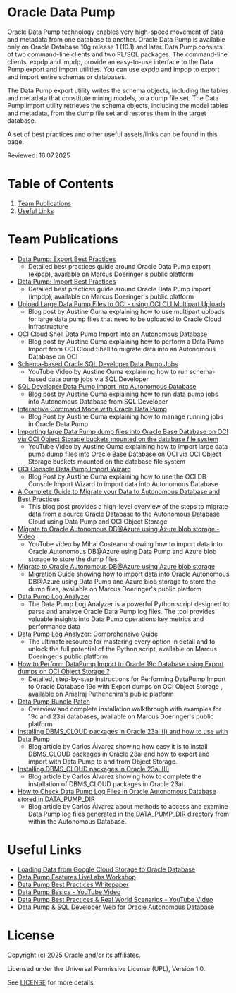 # Oracle Data Pump
 
Oracle Data Pump technology enables very high-speed movement of data and metadata from one database to another. Oracle Data Pump is available only on Oracle Database 10g release 1 (10.1) and later. Data Pump consists of two command-line clients and two PL/SQL packages. The command-line clients, expdp and impdp, provide an easy-to-use interface to the Data Pump export and import utilities. You can use expdp and impdp to export and import entire schemas or databases.

The Data Pump export utility writes the schema objects, including the tables and metadata that constitute mining models, to a dump file set. The Data Pump import utility retrieves the schema objects, including the model tables and metadata, from the dump file set and restores them in the target database.

A set of best practices and other useful assets/links can be found in this page.

Reviewed: 16.07.2025

 
# Table of Contents
 
1. [Team Publications](#team-publications)
2. [Useful Links](#useful-links)
 
# Team Publications
 
- [Data Pump: Export Best Practices](https://macsdata.com/oracle/data-pump-best-practices-export)
    - Detailed best practices guide around Oracle Data Pump export (expdp), available on Marcus Doeringer's public platform
- [Data Pump: Import Best Practices](https://macsdata.com/oracle/data-pump-best-practices-import)
    - Detailed best practices guide around Oracle Data Pump import (impdp), available on Marcus Doeringer's public platform
- [Upload Large Data Pump Files to OCI - using OCI CLI Multipart Uploads](https://techrochet.com/use-cli-to-upload-large-data-pump-files-to-oci)
    - Blog post by Austine Ouma explaining how to use multipart uploads for large data pump files that need to be uploaded to Oracle Cloud Infrastructure
- [OCI Cloud Shell Data Pump Import into an Autonomous Database](https://techrochet.com/cloud-shell-import-dumps-into-adb)
    - Blog post by Austine Ouma explaining how to perform a Data Pump Import from OCI Cloud Shell to migrate data into an Autonomous Database on OCI
- [Schema-based Oracle SQL Developer Data Pump Jobs](https://youtu.be/amdl4G_HWYc)
    - YouTube Video by Austine Ouma explaining how to run schema-based data pump jobs via SQL Developer
- [SQL Developer Data Pump import into Autonomous Database](https://techrochet.com/sql-developer-data-pump-import)
    - Blog post by Austine Ouma explaining how to run data pump jobs into Autonomous Database from SQL Developer
- [Interactive Command Mode with Oracle Data Pump](https://techrochet.com/data-pump-interactive-command-mode)
    - Blog Post by Austine Ouma explaining how to manage running jobs in Oracle Data Pump
- [Importing large Data Pump dump files into Oracle Base Database on OCI via OCI Object Storage buckets mounted on the database file system](https://youtu.be/dWlzUMcbbo8)
    - YouTube Video by Austine Ouma explaining how to import large data pump dump files into Oracle Base Database on OCI via OCI Object Storage buckets mounted on the database file system
- [OCI Console Data Pump Import Wizard](https://techrochet.com/console-data-pump-import-wizard)
    - Blog Post by Austine Ouma explaining how to use the OCI DB Console Import Wizard to import data into Autonomous Database
- [A Complete Guide to Migrate your Data to Autonomous Database and Best Practices](https://medium.com/@snoozrocks/a-complete-guide-to-migrate-your-data-to-autonomous-database-and-best-practices-8e5fbdaa26eb)
    - This blog post provides a high-level overview of the steps to migrate data from a source Oracle Database to the Autonomous Database Cloud using Data Pump and OCI Object Storage
- [Migrate to Oracle Autonomous DB@Azure using Azure blob storage - Video](https://www.youtube.com/watch?v=CtTgweuLG9s)
    - YouTube video by Mihai Costeanu showing how to import data into Oracle Autonomous DB@Azure using Data Pump and Azure blob storage to store the dump files
- [Migrate to Oracle Autonomous DB@Azure using Azure blob storage](https://macsdata.com/oracle/data-pump-import-adb-azure-blob-storage)
    - Migration Guide showing how to import data into Oracle Autonomous DB@Azure using Data Pump and Azure blob storage to store the dump files, available on Marcus Doeringer's public platform
- [Data Pump Log Analyzer](https://github.com/macsdata/data-pump-log-analyzer)
    - The Data Pump Log Analyzer is a powerful Python script designed to parse and analyze Oracle Data Pump log files. The tool provides valuable insights into Data Pump operations key metrics and performance data
- [Data Pump Log Analyzer: Comprehensive Guide](https://macsdata.com/oracle/data-pump-log-analyzer-guide)
    - The ultimate resource for mastering every option in detail and to unlock the full potential of the Python script, available on Marcus Doeringer's public platform
- [How to Perform DataPump Import to Oracle 19c Database using Export dumps on OCI Object Storage ?](https://amalrajputhenchira.wordpress.com/2025/01/17/how-to-perform-datapump-import-to-oracle-19c-database-using-export-dumps-on-oci-object-storage/)
    - Detailed, step-by-step instructions for Performing DataPump Import to Oracle Database 19c with Export dumps on OCI Object Storage , available on Amalraj Puthenchira's public platform
- [Data Pump Bundle Patch](https://macsdata.com/oracle/data-pump-bundle-patch)
    - Overview and complete installation walkthrough with examples for 19c and 23ai databases, available on Marcus Doeringer's public platform
- [Installing DBMS_CLOUD packages in Oracle 23ai (I) and how to use with Data Pump](https://carlosal.wordpress.com/2025/04/01/installing-dbms_cloud-in-oracle-23ai/)
    - Blog article by Carlos Álvarez showing how easy it is to install DBMS_CLOUD packages in Oracle 23ai and how to export and import with Data Pump to and from Object Storage.
- [Installing DBMS_CLOUD packages in Oracle 23ai (II) ](https://carlosal.wordpress.com/2025/05/14/installing-dbms_cloud-in-oracle-23ai-ii/)
    - Blog article by Carlos Álvarez showing how to complete the installation of DBMS_CLOUD packages in Oracle 23ai.
- [How to Check Data Pump Log Files in Oracle Autonomous Database stored in DATA_PUMP_DIR](https://carlosal.wordpress.com/2025/06/19/how-to-check-data-pump-log-files-in-oracle-autonomous-database-stored-in-data_pump_dir/)
    - Blog article by Carlos Álvarez about methods to access and examine Data Pump log files generated in the DATA_PUMP_DIR directory from within the Autonomous Database.

# Useful Links
- [Loading Data from Google Cloud Storage to Oracle Database](https://database-heartbeat.com/2024/10/01/google-storage-to-oracle-database/)
- [Data Pump Features LiveLabs Workshop](https://apexapps.oracle.com/pls/apex/r/dbpm/livelabs/view-workshop?wid=742&clear=RR,180&session=1384894897131)
- [Data Pump Best Practices Whitepaper](https://www.oracle.com/a/ocom/docs/oracle-data-pump-best-practices.pdf)
- [Data Pump Basics - YouTube Video](https://www.youtube.com/watch?v=5uLDxPDErsw)
- [Data Pump Best Practices & Real World Scenarios - YouTube Video](https://www.youtube.com/watch?v=960ToLE-ZE8)
- [Data Pump & SQL Developer Web for Oracle Autonomous Database](https://www.thatjeffsmith.com/archive/2023/02/data-pump-sql-developer-web-for-oracle-autonomous-database/)

# License
 
Copyright (c) 2025 Oracle and/or its affiliates.
 
Licensed under the Universal Permissive License (UPL), Version 1.0.
 
See [LICENSE](https://github.com/oracle-devrel/technology-engineering/blob/main/LICENSE) for more details.
